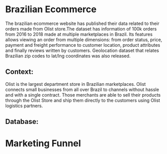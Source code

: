 # Brazilian Ecommerce  

The brazilian ecommerce website has published their data related to their orders made from Olist store.The dataset has information of 100k orders from 2016 to 2018 made at multiple marketplaces in Brazil. Its features allows viewing an order from multiple dimensions: from order status, price, payment and freight performance to customer location, product attributes and finally reviews written by customers. Geolocation dataset that relates Brazilian zip codes to lat/lng coordinates was also released.  

## Context:  
Olist is the largest department store in Brazilian marketplaces. Olist connects small businesses from all over Brazil to channels without hassle and with a single contract. Those merchants are able to sell their products through the Olist Store and ship them directly to the customers using Olist logistics partners.  

## Database:   



# Marketing Funnel
